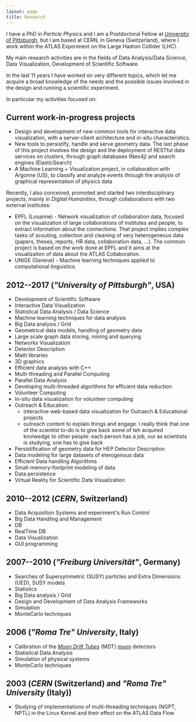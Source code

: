 ```yaml
---
layout: page
title: Research
---
```


I have a *PhD* in *Particle Physics* and I am a Postdoctoral Fellow at [University of Pittsburgh](http://www.physicsandastronomy.pitt.edu/people/riccardo-maria-bianchi), but I am based at CERN, in Geneva (Switzerland), where I work within the ATLAS Experiment on the Large Hadron Collider (LHC).

My main research activities are in the fields of
Data Analysis/Data Science, Data Visualization, Development of Scientific Software.


In the last 11 years I have worked on very different topics, which let me acquire a broad knowledge of the needs and the possible issues involved in the design and running a scientific experiment.

In particular my activities focused on:

## Current work-in-progress projects

* Design and development of new common tools for interactive data visualization, with a server-client architecture and *in-situ* characteristics.
* New tools to persistify, handle and serve geometry data. The last phase of this project involves the design and the deployment of RESTful data services on clusters, through graph databases (Neo4j) and search engines (ElasticSearch)
* A Machine Learning + Visualization project, in collaboration with Argonne (US), to classify and analyze events through the analysis of graphical representation of physics data

Recently, I also conceived, promoted and started two interdisciplinary projects, mainly in *Digital Humanities*, through collaborations with two external Institutes:

* EPFL (Losanne) - Network visualization of collaboration data, focused on the visualization of large collaborations of institutes and people, to extract information about the connections. That project implies complex tasks of scouting, collection and cleaning of very heterogeneous data (papers, theses, reports, HR data, collaboration data, ...). The common project is based on the work done at EPFL and it aims at the visualization of data about the ATLAS Collaboration.
* UNIGE (Geneve) - Machine learning techniques applied to computational linguistics.   

<!-- in order to apply the techniques and the tools I develop for Particle Physics in other fields: -->


## 2012--2017 (*"University of Pittsburgh"*, USA)

* Development of Scientific Software
* Interactive Data Visualization
* Statistical Data Analysis / Data Science
* Machine learning techniques for data analysis
* Big Data analysis / Grid
* Geometrical data models, handling of geometry data
* Large scale graph data storing, mining and querying
* Networks Visualization
* Detector Description
* Math libraries
* 3D graphics
* Efficient data analysis with C++
* Multi-threading and Parallel Computing
* Parallel Data Analysis
* Developing multi-threaded algorithms for efficient data reduction
* Volunteer Computing
* In-situ data visualization for volunteer computing
* Outreach & Education:
  * interactive web-based data visualization  for Outraech & Educational projects
  * outreach content to explain things and engage. I really think that one of the scientist to-do is to give back some of teh acquired knolwedge to other people: each person has a job, our as scientists is studying, one has to give back
* Persistification of geometry data for HEP Detector Description
* Data modeling for large datasets of eterogenous data
* Efficient Data handling Algorithms
* Small-memory-footprint modeling of data
* Data persistence
* Virtual Reality for Scientific Data Visualization


## 2010--2012 (*CERN*, Switzerland)

* Data Acquisition Systems and experiment's Run Control
* Big Data Handling and Management
* DB
* RealTime DB
* Data Visualization
* GUI programming

## 2007--2010 (*"Freiburg Universität"*, Germany)

* Searches of Supersymmetric (SUSY) particles and Extra Dimensions (UED), SUSY models
* Statistics
* Big Data analysis / Grid
* Design and Development of Data Analysis Frameworks
* Simulation
* MonteCarlo techniques


## 2006 (*"Roma Tre" University*, Italy)

* Calibration of the [*Muon Drift Tubes*](http://dx.doi.org/10.1016/j.nima.2008.09.031) (MDT) [muon](https://en.wikipedia.org/wiki/Muon) detectors
* Statistical Data Analysis
* Simulation of physical systems
* MonteCarlo techniques

## 2003 (*CERN* (Switzerland) and *"Roma Tre" University* (Italy))

* Studying of implementations of multi-threading techniques (NGPT, NPTL) in the Linux Kernel and their effect on the ATLAS Data Flow
